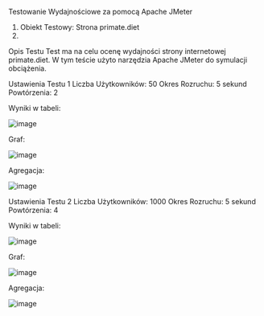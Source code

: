 
Testowanie Wydajnościowe za pomocą Apache JMeter
1. Obiekt Testowy: Strona primate.diet
2. 
Opis Testu
Test ma na celu ocenę wydajności strony internetowej primate.diet. W tym teście użyto narzędzia Apache JMeter do symulacji obciążenia.

Ustawienia Testu 1
Liczba Użytkowników: 50
Okres Rozruchu: 5 sekund
Powtórzenia: 2

Wyniki w tabeli:

![image](https://github.com/rutkowsm/PJATK-TAU/assets/37616390/c36018b7-383f-4f64-bd3a-b27c047b70cf)

Graf:

![image](https://github.com/rutkowsm/PJATK-TAU/assets/37616390/48138d3f-26db-4bb4-a54c-fc2fc03b1dac)

Agregacja:

![image](https://github.com/rutkowsm/PJATK-TAU/assets/37616390/4b21ad7f-8f4b-4448-a87d-3a5e959402e6)


Ustawienia Testu 2
Liczba Użytkowników: 1000
Okres Rozruchu: 5 sekund
Powtórzenia: 4

Wyniki w tabeli:

![image](https://github.com/rutkowsm/PJATK-TAU/assets/37616390/6aebf505-ac51-4068-bb60-ab9ee4ac9cbc)


Graf:

![image](https://github.com/rutkowsm/PJATK-TAU/assets/37616390/0c3c62f1-8ded-47ed-8991-22eaafc01bbd)


Agregacja:

![image](https://github.com/rutkowsm/PJATK-TAU/assets/37616390/6262d873-24b3-418d-b2f9-da5d0ad460aa)
